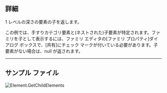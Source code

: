 ## 詳細
1 レベルの深さの要素の子を返します。

この例では、手すりカテゴリ要素と(ネストされた)子要素が特定されます。ファミリを子として表示するには、ファミリ エディタの[ファミリ プロパティ]ダイアログ ボックスで、[共有]にチェック マークが付いている必要があります。子要素がない場合は、null が返されます。

___
## サンプル ファイル

![Element.GetChildElements](./Revit.Elements.Element.GetChildElements_img.jpg)
